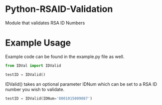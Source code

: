 # Python-RSAID-Validation
Module that validates RSA ID Numbers

# Example Usage

Example code can be found in the example.py file as well.

```python
from IDVal import IDValid

testID = IDValid()
```
IDValid() takes an optional parameter IDNum which can be set to a RSA ID number you wish to validate.

```python
testID = IDValid(IDNum='8001015009087')
